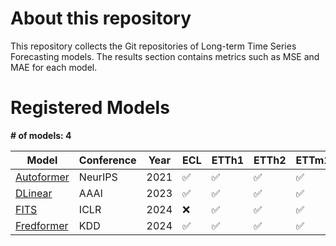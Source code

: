 <!--  About this repository begin-->
# About this repository
This repository collects the Git repositories of Long-term Time Series Forecasting models. The results section contains metrics such as MSE and MAE for each model.


<!--  About this repository end-->
<!--  Registered Models begin-->
# Registered Models

**# of models: 4**

| Model | Conference | Year | ECL | ETTh1 | ETTh2 | ETTm1 | ETTm2 | Exchange | ILI | Traffic | Weather |
|-----|----------|----|---|-----|-----|-----|-----|--------|---|-------|-------|
|<a href="https://github.com/thuml/Autoformer">Autoformer</a> | NeurIPS | 2021 | :white_check_mark: | :white_check_mark: | :white_check_mark: | :white_check_mark: | :white_check_mark: | :white_check_mark: | :white_check_mark: | :white_check_mark: | :white_check_mark:|
|<a href="https://github.com/cure-lab/LTSF-Linear">DLinear</a> | AAAI | 2023 | :white_check_mark: | :white_check_mark: | :white_check_mark: | :white_check_mark: | :white_check_mark: | :white_check_mark: | :white_check_mark: | :white_check_mark: | :x:|
|<a href="https://github.com/VEWOXIC/FITS">FITS</a> | ICLR | 2024 | :x: | :white_check_mark: | :white_check_mark: | :white_check_mark: | :white_check_mark: | :x: | :x: | :x: | :white_check_mark:|
|<a href="https://github.com/chenzRG/Fredformer">Fredformer</a> | KDD | 2024 | :white_check_mark: | :white_check_mark: | :white_check_mark: | :white_check_mark: | :white_check_mark: | :x: | :x: | :white_check_mark: | :white_check_mark:|

<!--  Registered Models end-->